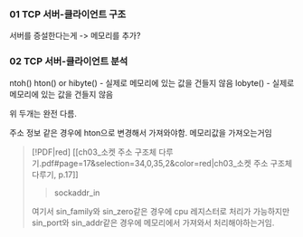 
### 01 TCP 서버-클라이언트 구조

서버를 증설한다는게 -> 메모리를 추가?



### 02 TCP 서버-클라이언트 분석
ntoh() 
hton() 
or
hibyte() - 실제로 메모리에 있는 값을 건들지 않음
lobyte() - 실제로 메모리에 있는 값을 건들지 않음

위 두개는 완전 다름.

주소 정보 같은 경우에 hton으로 변경해서 가져와야함.
메모리값을 가져오는거임


> [!PDF|red] [[ch03_소켓 주소 구조체 다루기.pdf#page=17&selection=34,0,35,2&color=red|ch03_소켓 주소 구조체 다루기, p.17]]
> > sockaddr_in
> 
> 여기서 sin_family와 sin_zero같은 경우에 cpu 레지스터로 처리가 가능하지만 sin_port와 sin_addr같은 경우에 메모리에서 가져와서 처리해야하는거임.
> 






